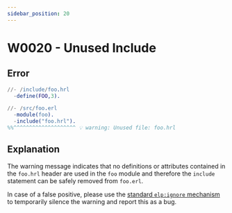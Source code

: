 ```yaml
---
sidebar_position: 20
---
```


# W0020 - Unused Include

## Error

```erlang
//- /include/foo.hrl
  -define(FOO,3).

//- /src/foo.erl
  -module(foo).
  -include("foo.hrl").
%%^^^^^^^^^^^^^^^^^^^^ 💡 warning: Unused file: foo.hrl
```

## Explanation

The warning message indicates that no definitions or attributes contained in the `foo.hrl` header are used in the `foo` module and therefore the `include` statement can be safely removed from `foo.erl`.

In case of a false positive, please use the [standard `elp:ignore` mechanism](../erlang-error-index.mdx#ignoring-diagnostics) to temporarily silence the warning and report this as a bug.
